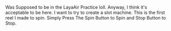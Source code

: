 Was Supposed to be in the LayaAir Practice loll. Anyway, I think it's acceptable to be here.
I want to try to create a slot machine.
This is the first reel I made to spin.
Simply Press The Spin Button to Spin and Stop Button to Stop.
